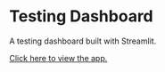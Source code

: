 # Testing Dashboard

A testing dashboard built with Streamlit.

[Click here to view the app.](https://testing-dashboard-app.streamlit.app/)